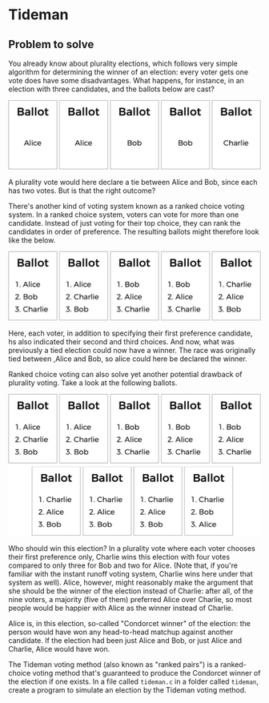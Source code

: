 # Tideman

## Problem to solve

You already know about plurality elections, which follows very simple algorithm for determining the winner of an election:
every voter gets one vote does have some disadvantages. What happens, for instance, in an election with three candidates, and the ballots below are cast?

![ballots](img/ballot.png)

A plurality vote would here declare a tie between Alice and Bob, since each has two votes. But is that the right outcome?

There's another kind of voting system known as a ranked choice voting system. In a ranked choice system, voters can vote for more than one candidate. Instead of just voting for their top choice, they can rank the candidates in order of preference. The resulting ballots might therefore look like the below.

![ranked-ballots](img/ranked-ballot.png)

Here, each voter, in addition to specifying their first preference candidate, hs also indicated their second and third choices. And now, what was previously a tied election could now have a winner. The race was originally tied between ,Alice and Bob, so alice could here be declared the winner.

Ranked  choice voting can also solve yet another potential drawback of plurality voting. Take a look at the following ballots.

![condorcet](img/condorcet.png)

Who should win this election? In a plurality vote where each voter chooses their first preference only, Charlie wins this election with four votes compared to only three for Bob and two for Alice. (Note that, if you're familiar with the instant runoff voting system, Charlie wins here under that system as well). Alice, however, might reasonably make the argument that she should be the winner of the election instead of Charlie: after all, of the nine voters, a majority (five of them) preferred Alice over Charlie, so most people would be happier with Alice as the winner instead of Charlie.

Alice is, in this election, so-called "Condorcet winner" of the election: the person would have won any head-to-head matchup against another candidate. If the election had been just Alice and Bob, or just Alice and Charlie, Alice would have won.

The Tideman voting method (also known as "ranked pairs") is a ranked-choice voting method that's guaranteed to produce the Condorcet winner of the election if one exists. In a file called `tideman.c` in a folder called `tideman`, create a program to simulate an election by the Tideman voting method.
